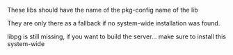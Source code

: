 These libs should have the name of the pkg-config name of the lib

They are only there as a fallback if no system-wide installation was found.

libpg is still missing, if you want to build the server... make sure to
install this system-wide
